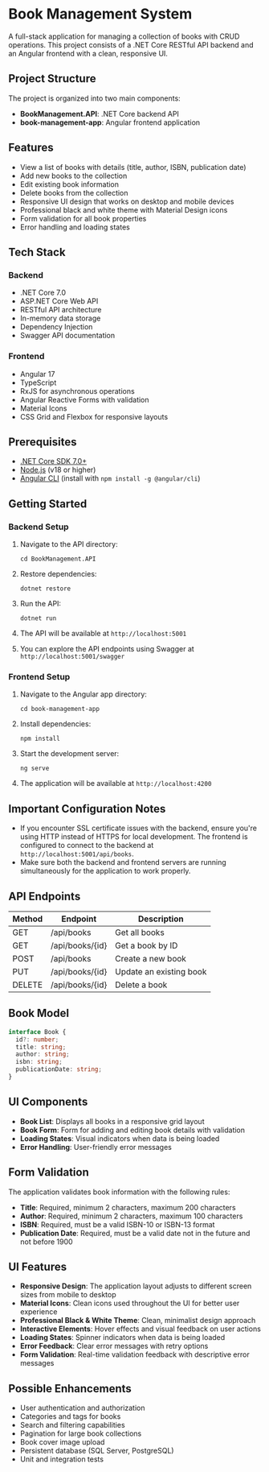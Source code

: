 # Book Management System

A full-stack application for managing a collection of books with CRUD operations. This project consists of a .NET Core RESTful API backend and an Angular frontend with a clean, responsive UI.

## Project Structure

The project is organized into two main components:

- **BookManagement.API**: .NET Core backend API
- **book-management-app**: Angular frontend application

## Features

- View a list of books with details (title, author, ISBN, publication date)
- Add new books to the collection
- Edit existing book information
- Delete books from the collection
- Responsive UI design that works on desktop and mobile devices
- Professional black and white theme with Material Design icons
- Form validation for all book properties
- Error handling and loading states

## Tech Stack

### Backend
- .NET Core 7.0
- ASP.NET Core Web API
- RESTful API architecture
- In-memory data storage
- Dependency Injection
- Swagger API documentation

### Frontend
- Angular 17
- TypeScript
- RxJS for asynchronous operations
- Angular Reactive Forms with validation
- Material Icons
- CSS Grid and Flexbox for responsive layouts

## Prerequisites

- [.NET Core SDK 7.0+](https://dotnet.microsoft.com/download)
- [Node.js](https://nodejs.org/) (v18 or higher)
- [Angular CLI](https://cli.angular.io/) (install with `npm install -g @angular/cli`)

## Getting Started

### Backend Setup

1. Navigate to the API directory:
   ```
   cd BookManagement.API
   ```

2. Restore dependencies:
   ```
   dotnet restore
   ```

3. Run the API:
   ```
   dotnet run
   ```

4. The API will be available at `http://localhost:5001`

5. You can explore the API endpoints using Swagger at `http://localhost:5001/swagger`

### Frontend Setup

1. Navigate to the Angular app directory:
   ```
   cd book-management-app
   ```

2. Install dependencies:
   ```
   npm install
   ```

3. Start the development server:
   ```
   ng serve
   ```

4. The application will be available at `http://localhost:4200`

## Important Configuration Notes

- If you encounter SSL certificate issues with the backend, ensure you're using HTTP instead of HTTPS for local development. The frontend is configured to connect to the backend at `http://localhost:5001/api/books`.
- Make sure both the backend and frontend servers are running simultaneously for the application to work properly.

## API Endpoints

| Method |     Endpoint     |       Description       |
|--------|------------------|-------------------------|
| GET    | /api/books       | Get all books           |
| GET    | /api/books/{id}  | Get a book by ID        |
| POST   | /api/books       | Create a new book       |
| PUT    | /api/books/{id}  | Update an existing book |
| DELETE | /api/books/{id}  | Delete a book |

## Book Model

```typescript
interface Book {
  id?: number;
  title: string;
  author: string;
  isbn: string;
  publicationDate: string;
}
```

## UI Components

- **Book List**: Displays all books in a responsive grid layout
- **Book Form**: Form for adding and editing book details with validation
- **Loading States**: Visual indicators when data is being loaded
- **Error Handling**: User-friendly error messages

## Form Validation

The application validates book information with the following rules:

- **Title**: Required, minimum 2 characters, maximum 200 characters
- **Author**: Required, minimum 2 characters, maximum 100 characters
- **ISBN**: Required, must be a valid ISBN-10 or ISBN-13 format
- **Publication Date**: Required, must be a valid date not in the future and not before 1900

## UI Features

- **Responsive Design**: The application layout adjusts to different screen sizes from mobile to desktop
- **Material Icons**: Clean icons used throughout the UI for better user experience
- **Professional Black & White Theme**: Clean, minimalist design approach
- **Interactive Elements**: Hover effects and visual feedback on user actions
- **Loading States**: Spinner indicators when data is being loaded
- **Error Feedback**: Clear error messages with retry options
- **Form Validation**: Real-time validation feedback with descriptive error messages

## Possible Enhancements

- User authentication and authorization
- Categories and tags for books
- Search and filtering capabilities
- Pagination for large book collections
- Book cover image upload
- Persistent database (SQL Server, PostgreSQL)
- Unit and integration tests
